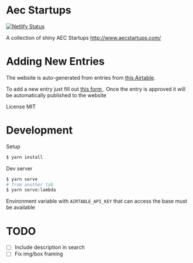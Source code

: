# Aec Startups

[![Netlify Status](https://api.netlify.com/api/v1/badges/febae95e-84d3-4b49-a269-d696fe56de36/deploy-status)](https://app.netlify.com/sites/aecstartups/deploys)


A collection of shiny AEC Startups
http://www.aecstartups.com/


# Adding New Entries

The website is auto-generated from entries from [this Airtable](https://airtable.com/shrNwsr1a122knj36).

To add a new entry just fill out [this form ](https://airtable.com/shrLpxcEdauXQcecZ).
Once the entry is approved it will be automatically published to the website

License MIT

# Development

Setup

```bash
$ yarn install
```

Dev server

```bash
$ yarn serve
# from another tab
$ yarn serve:lambda
```

Environment variable with `AIRTABLE_API_KEY` that can access the base must be available

# TODO
- [ ] Include description in search
- [ ] Fix img/box framing
